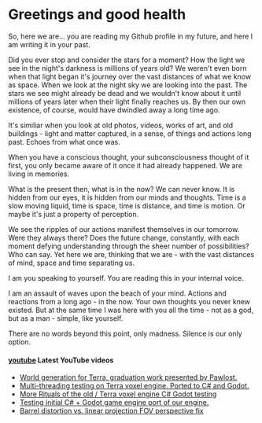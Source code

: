 # Greetings and good health

So, here we are... you are reading my Github profile in my future, and here I am writing it in your past.

Did you ever stop and consider the stars for a moment? How the light we see in the night's darkness is millions of years old? We weren't even born when that light began it's journey over the vast distances of what we know as space. When we look at the night sky we are looking into the past. The stars we see might already be dead and we wouldn't know about it until millions of years later when their light finally reaches us. By then our own existence, of course, would have dwindled away a long time ago.

It's similiar when you look at old photos, videos, works of art, and old buildings - light and matter captured, in a sense, of things and actions long past. Echoes from what once was.

When you have a conscious thought, your subconsciousness thought of it first, you only became aware of it once it had already happened. We are living in memories.

What is the present then, what is in the now? We can never know. It is hidden from our eyes, it is hidden from our minds and thoughts. Time is a slow moving liquid, time is space, time is distance, and time is motion. Or maybe it's just a property of perception.

We see the ripples of our actions manifest themselves in our tomorrow. Were they always there? Does the future change, constantly, with each moment defying understanding through the sheer number of possibilities? Who can say. Yet here we are, thinking that we are - with the vast distances of mind, space and time separating us.

I am you speaking to yourself. You are reading this in your internal voice.

I am an assault of waves upon the beach of your mind. Actions and reactions from a long ago - in the now. Your own thoughts you never knew existed. But at the same time I was here with you all the time - not as a god, but as a man - simple, like yourself.

There are no words beyond this point, only madness. Silence is our only option.


#### [youtube] Latest YouTube videos
<!-- YOUTUBE:START -->
- [World generation for Terra, graduation work presented by Pawlost.](https://www.youtube.com/watch?v=fT_zVHTofVI)
- [Multi-threading testing on Terra voxel engine. Ported to C# and Godot.](https://www.youtube.com/watch?v=lAZFasyDf7Y)
- [More Rituals of the old / Terra voxel engine C# Godot testing](https://www.youtube.com/watch?v=1FehA724X6E)
- [Testing initial C# + Godot game engine port of our engine.](https://www.youtube.com/watch?v=zpwBghca-2I)
- [Barrel distortion vs. linear projection FOV perspective fix](https://www.youtube.com/watch?v=eu2LWjYCTik)
<!-- YOUTUBE:END -->

<!--
**Pilvinen/Pilvinen** is a ✨ _special_ ✨ repository because its `README.md` (this file) appears on your GitHub profile.

Here are some ideas to get you started:

- 🔭 I’m currently working on ...
- 🌱 I’m currently learning ...
- 👯 I’m looking to collaborate on ...
- 🤔 I’m looking for help with ...
- 💬 Ask me about ...
- 📫 How to reach me: ...
- 😄 Pronouns: ...
- ⚡ Fun fact: ...
-->

[youtube]: https://youtube.com/codeSTACKr